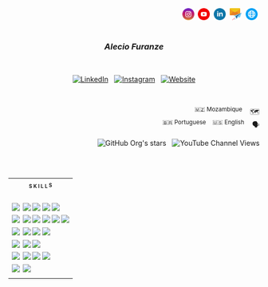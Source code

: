 <div align="end">
    <a target="_blank" href="https://instagram.com/alec1o"    ><img width="24px" src="/instagram.png" alt="instagram" /></a>&nbsp;
    <a target="_blank" href="https://youtube.com/@alec1o"     ><img width="24px" src="/youtube.png" alt="youtube"     /></a>&nbsp;
    <a target="_blank" href="https://linkedin.com/in/alec1o/" ><img width="24px" src="/linkedin.png" alt="linkedin"   /></a>&nbsp;
    <a target="_blank" href="mailto://i@alecio.me"            ><img width="24px" src="/email.png" alt="email"         /></a>&nbsp;
    <a target="_blank" href="http://www.alecio.me/"           ><img width="24px" src="/website.png" alt="website"     /></a>&nbsp;
</div>

</br>

<h3 align="center"><i>Alecio Furanze</i></h3>

</br>

<div align="center">
    
[![LinkedIn](https://img.shields.io/badge/LinkedIn--_.svg?style=social&logo=linkedin)](https://www.linkedin.com/in/alec1o/)
&nbsp;
[![Instagram](https://img.shields.io/badge/Instagram--_.svg?style=social&logo=instagram)](https://www.instagram.com/in/alec1o/)
&nbsp;
[![Website](https://img.shields.io/badge/Website--_.svg?style=social&logo=googlechrome)](http://www.alecio.me/)

</div>

</br>

<div align="end">
    <p>
        <sup>🇲🇿 Mozambique</sup> &nbsp;&nbsp;  🗺️
        </br>
        <sup>🇧🇷 Portuguese &nbsp;&nbsp; 🇺🇸 English</sup>  &nbsp;&nbsp;  🗣️
    </p>

![GitHub Org's stars](https://img.shields.io/github/stars/alec1o)
&nbsp;
![YouTube Channel Views](https://img.shields.io/youtube/channel/views/UC2aSCT_J52rxBnj_o3HYxow)
    
</div>

</br>
</br>

<table>
    <tr>
        <th>
            <sub><sup>S K I L L </sup></sub><sup><sub>S</sub></sup>
        </th>
    </tr>
    <tr>
        <td>
            <br>
            <sup>
                <img height="20px" src="https://img.shields.io/badge/FRONT_END-2050CE?style=for-the-badge"/>&nbsp;
                <img height="20px" src="https://img.shields.io/badge/HTML-0c1119?style=for-the-badge"/>
                <img height="20px" src="https://img.shields.io/badge/CSS-0c1119?style=for-the-badge"/>
                <img height="20px" src="https://img.shields.io/badge/JavaScript-0c1119?style=for-the-badge"/>
                <img height="20px" src="https://img.shields.io/badge/TypeScript-0c1119?style=for-the-badge"/>
            </sup>
            </br>
            <sup>
                <img height="20px" src="https://img.shields.io/badge/BACK_END-2050ce?style=for-the-badge"/>&nbsp;
                <img height="20px" src="https://img.shields.io/badge/C%23-0c1119?style=for-the-badge"/>
                <img height="20px" src="https://img.shields.io/badge/Asp.NET-0c1119?style=for-the-badge"/>
                <img height="20px" src="https://img.shields.io/badge/Node.Js-0c1119?style=for-the-badge"/>
                <img height="20px" src="https://img.shields.io/badge/Express.Js-0c1119?style=for-the-badge"/>
                <img height="20px" src="https://img.shields.io/badge/TypeScript-0c1119?style=for-the-badge"/>
            </sup>
            </br>
            <sup>
                <img height="20px" src="https://img.shields.io/badge/Storage-2050CE?style=for-the-badge"/>&nbsp;
                <img height="20px" src="https://img.shields.io/badge/Redis-0c1119?style=for-the-badge"/>
                <img height="20px" src="https://img.shields.io/badge/Postigre_SQL-0c1119?style=for-the-badge"/>
                <img height="20px" src="https://img.shields.io/badge/MongoDB-0c1119?style=for-the-badge"/>
            </sup>
            </br>
            <sup>
                <img height="20px" src="https://img.shields.io/badge/DevOps-2050CE?style=for-the-badge"/>&nbsp;
                <img height="20px" src="https://img.shields.io/badge/Docker-0c1119?style=for-the-badge"/>
                <img height="20px" src="https://img.shields.io/badge/Nginx-0c1119?style=for-the-badge"/>
            </sup>
            </br>
            <sup>
                <img height="20px" src="https://img.shields.io/badge/DevOps-2050CE?style=for-the-badge"/>&nbsp;
                <img height="20px" src="https://img.shields.io/badge/Unity_Engine-0c1119?style=for-the-badge"/>
                <img height="20px" src="https://img.shields.io/badge/Flax_Engine-0c1119?style=for-the-badge"/>
                <img height="20px" src="https://img.shields.io/badge/Blender-0c1119?style=for-the-badge"/>
            </sup>
            </br>
            <sup>
                <img height="20px" src="https://img.shields.io/badge/Extra-2050CE?style=for-the-badge"/>&nbsp;
                <img height="20px" src="https://img.shields.io/badge/RabbitMQ-0c1119?style=for-the-badge"/>
            </sup>
        </td>
    </tr>
</table>
